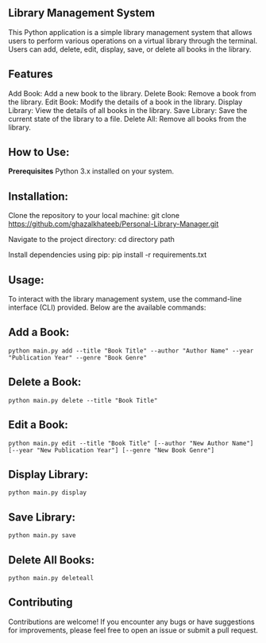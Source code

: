 ## Library Management System

This Python application is a simple library management system that allows users to perform various operations on a virtual library through the terminal. Users can add, delete, edit, display, save, or delete all books in the library.



## Features

Add Book: Add a new book to the library.
Delete Book: Remove a book from the library.
Edit Book: Modify the details of a book in the library.
Display Library: View the details of all books in the library.
Save Library: Save the current state of the library to a file.
Delete All: Remove all books from the library.



## How to Use:

**Prerequisites**
Python 3.x installed on your system.

## Installation:
Clone the repository to your local machine:
git clone https://github.com/ghazalkhateeb/Personal-Library-Manager.git

Navigate to the project directory:
cd directory path

Install dependencies using pip:
pip install -r requirements.txt



## Usage:
To interact with the library management system, use the command-line interface (CLI) provided. Below are the available commands:

## Add a Book:
```
python main.py add --title "Book Title" --author "Author Name" --year "Publication Year" --genre "Book Genre"
```
## Delete a Book:
```
python main.py delete --title "Book Title"
```
## Edit a Book:
```
python main.py edit --title "Book Title" [--author "New Author Name"] [--year "New Publication Year"] [--genre "New Book Genre"]
```
## Display Library:
```
python main.py display
```

## Save Library:
```
python main.py save
```

## Delete All Books:

```
python main.py deleteall
```


## Contributing
Contributions are welcome! If you encounter any bugs or have suggestions for improvements, please feel free to open an issue or submit a pull request.



